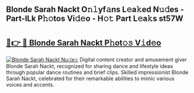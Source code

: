 ## Blonde Sarah Nackt O𝚗𝚕yf𝚊ns L𝚎a𝚔ed N𝚞𝚍es - Part-lLk P𝚑𝚘tos Vi𝚍𝚎o - H𝚘𝚝 Part L𝚎a𝚔s st57W

# <h2><a href="http://kfe82rb.oniu.top/?m=Blonde+Sarah+Nackt">🔗👉 🔴 Blonde Sarah Nackt P𝚑ot𝚘𝚜 V𝚒d𝚎o</a></h2>

[![Blonde Sarah Nackt Nu𝚍e𝚜](https://i.imgur.com/0qMVB7G.gif)](http://kfe82rb.oniu.top/?m=Blonde+Sarah+Nackt)
Digital content creator and amusement giver Blonde Sarah Nackt, recognized for sharing dance and lifestyle ideas through popular dance routines and brief clips. Skilled impressionist Blonde Sarah Nackt, celebrated for their remarkable abilities to mimic various voices and accents.  
